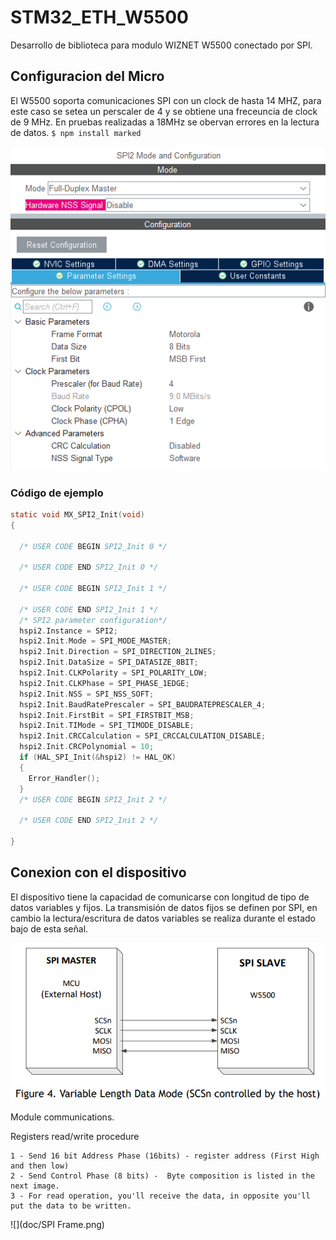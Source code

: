 # STM32_ETH_W5500
Desarrollo de biblioteca para modulo WIZNET W5500 conectado por SPI.
## Configuracion del Micro 
El W5500 soporta comunicaciones SPI con un clock de hasta 14 MHZ, para este caso se setea un perscaler de 4 y se obtiene una freceuncia de clock de 9 MHz.
En pruebas realizadas a 18MHz se obervan errores en la lectura de datos.
`$ npm install marked`

![](doc/stm32_conf.PNG)
### Código de ejemplo
```c
static void MX_SPI2_Init(void)
{

  /* USER CODE BEGIN SPI2_Init 0 */

  /* USER CODE END SPI2_Init 0 */

  /* USER CODE BEGIN SPI2_Init 1 */

  /* USER CODE END SPI2_Init 1 */
  /* SPI2 parameter configuration*/
  hspi2.Instance = SPI2;
  hspi2.Init.Mode = SPI_MODE_MASTER;
  hspi2.Init.Direction = SPI_DIRECTION_2LINES;
  hspi2.Init.DataSize = SPI_DATASIZE_8BIT;
  hspi2.Init.CLKPolarity = SPI_POLARITY_LOW;
  hspi2.Init.CLKPhase = SPI_PHASE_1EDGE;
  hspi2.Init.NSS = SPI_NSS_SOFT;
  hspi2.Init.BaudRatePrescaler = SPI_BAUDRATEPRESCALER_4;
  hspi2.Init.FirstBit = SPI_FIRSTBIT_MSB;
  hspi2.Init.TIMode = SPI_TIMODE_DISABLE;
  hspi2.Init.CRCCalculation = SPI_CRCCALCULATION_DISABLE;
  hspi2.Init.CRCPolynomial = 10;
  if (HAL_SPI_Init(&hspi2) != HAL_OK)
  {
    Error_Handler();
  }
  /* USER CODE BEGIN SPI2_Init 2 */

  /* USER CODE END SPI2_Init 2 */

}
```
## Conexion con el dispositivo

El dispositivo tiene la capacidad de comunicarse con longitud de tipo de datos variables y fijos.
La transmisión de datos fijos se definen por SPI, en cambio la lectura/escritura de datos variables se realiza
durante el estado bajo de esta señal.


![](doc/conexiones.png)

Module communications.

Registers read/write procedure

	1 - Send 16 bit Address Phase (16bits) - register address (First High and then low)
	2 - Send Control Phase (8 bits) -  Byte composition is listed in the next image.
	3 - For read operation, you'll receive the data, in opposite you'll put the data to be written.

![](doc/SPI Frame.png)
